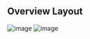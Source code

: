 
## Overview Layout

![image](https://github.com/user-attachments/assets/5856361c-d403-480c-bafd-bf26ecb1360f)
![image](https://github.com/user-attachments/assets/2cbb33fc-4d0f-4741-9eb2-88187b90c9cb)



